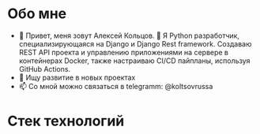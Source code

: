 # Обо мне

- 👋 Привет, меня зовут Алексей Кольцов. 👀 Я Python разработчик, специализирующаяся на Django и Django Rest framework. Cоздаваю REST API проекта и управлению приложениями на сервере в контейнерах Docker, также настраиваю CI/CD пайпланы, используя GitHub Actions.
- 💞️ Ищу развитие в новых проектах
- 📫 Со мной можно связаться в telegramm: @koltsovrussa

# Стек технологий

